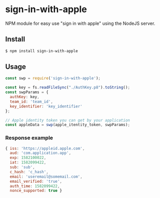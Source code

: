 # sign-in-with-apple
NPM module for easy use "sign in with apple" using the NodeJS server.

## Install
```bash
$ npm install sign-in-with-apple
```

## Usage
```javascript
const swp = require('sign-in-with-apple');

const key = fs.readFileSync("./AuthKey.p8").toString();
const swpParams = {
  authKey: key,
  team_id: 'team_id',
  key_identifier: 'key_identifier'
};

// Apple identity token you can get by your application
const appleData = swp(apple_itentity_token, swpParams);
```

### Response example
```javascript
{ iss: 'https://appleid.apple.com',
  aud: 'com.application.app',
  exp: 1582100022,
  iat: 1582099422,
  sub: 'sub',
  c_hash: 'c_hash',
  email: 'useremail@somemail.com',
  email_verified: 'true',
  auth_time: 1582099422,
  nonce_supported: true }
```
